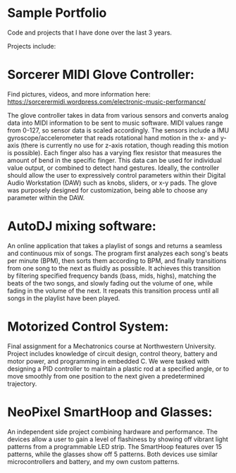 # Sample Portfolio
Code and projects that I have done over the last 3 years.

Projects include: 

# Sorcerer MIDI Glove Controller:
Find pictures, videos, and more information here: https://sorcerermidi.wordpress.com/electronic-music-performance/

The glove controller takes in data from various sensors and converts analog data into MIDI information to be sent to music software. MIDI values range from 0-127, so sensor data is scaled accordingly.
The sensors include a IMU gyroscope/accelerometer that reads rotational hand motion in the x- and y- axis (there is currently no use for z-axis rotation, though reading this motion is possible). Each finger also has a varying flex resistor that measures the amount of bend in the specific finger. This data can be used for individual value output, or combined to detect hand gestures.
Ideally, the controller should allow the user to expressively control parameters within their Digital Audio Workstation (DAW) such as knobs, sliders, or x-y pads. The glove was purposely designed for customization, being able to choose any parameter within the DAW.
 
 
 
# AutoDJ mixing software:
 An online application that takes a playlist of songs and returns a seamless and continuous mix of songs. The program first analyzes each song's beats per minute (BPM), then sorts them according to BPM, and finally transitions from one song to the next as fluidly as possible. It achieves this transition by filtering specified frequency bands (bass, mids, highs), matching the beats of the two songs, and slowly fading out the volume of one, while fading in the volume of the next. It repeats this transition process until all songs in the playlist have been played.
 
 
 
# Motorized Control System:
 Final assignment for a Mechatronics course at Northwestern University. Project includes knowledge of circuit design, control theory,      battery and motor power, and programming in embedded C. We were tasked with designing a PID controller to maintain a plastic rod at a specified angle, or to move smoothly from one position to the next given a predetermined trajectory.
 
 
 
# NeoPixel SmartHoop and Glasses:
 An independent side project combining hardware and performance. The devices allow a user to gain a level of flashiness by showing off vibrant light patterns from a programmable LED strip. The SmartHoop features over 15 patterns, while the glasses show off 5 patterns. Both devices use similar microcontrollers and battery, and my own custom patterns.
